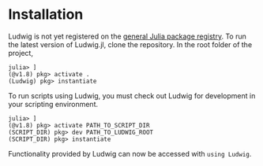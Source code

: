 # Installation

Ludwig is not yet registered on the [general Julia package registry](https://github.com/JuliaRegistries/General). 
To run the latest version of Ludwig.jl, clone the repository. In the root folder of the project, 
```
julia> ]
(@v1.8) pkg> activate .
(Ludwig) pkg> instantiate
```
To run scripts using Ludwig, you must check out Ludwig for development in your scripting environment.
```
julia> ]
(@v1.8) pkg> activate PATH_TO_SCRIPT_DIR
(SCRIPT_DIR) pkg> dev PATH_TO_LUDWIG_ROOT
(SCRIPT_DIR) pkg> instantiate
```
Functionality provided by Ludwig can now be accessed with `using Ludwig`.